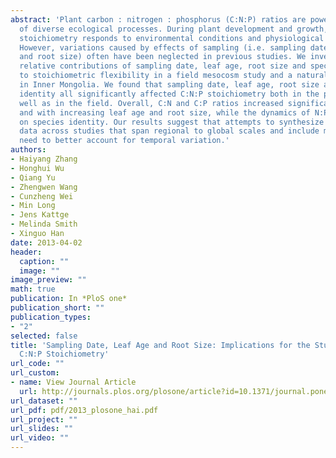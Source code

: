 ```yaml
---
abstract: 'Plant carbon : nitrogen : phosphorus (C:N:P) ratios are powerful indicators
  of diverse ecological processes. During plant development and growth, plant C:N:P
  stoichiometry responds to environmental conditions and physiological constraints.
  However, variations caused by effects of sampling (i.e. sampling date, leaf age
  and root size) often have been neglected in previous studies. We investigated the
  relative contributions of sampling date, leaf age, root size and species identity
  to stoichiometric flexibility in a field mesocosm study and a natural grassland
  in Inner Mongolia. We found that sampling date, leaf age, root size and species
  identity all significantly affected C:N:P stoichiometry both in the pot study as
  well as in the field. Overall, C:N and C:P ratios increased significantly over time
  and with increasing leaf age and root size, while the dynamics of N:P ratios depended
  on species identity. Our results suggest that attempts to synthesize C:N:P stoichiometry
  data across studies that span regional to global scales and include many species
  need to better account for temporal variation.'
authors:
- Haiyang Zhang
- Honghui Wu
- Qiang Yu
- Zhengwen Wang
- Cunzheng Wei
- Min Long
- Jens Kattge
- Melinda Smith
- Xinguo Han
date: 2013-04-02
header:
  caption: ""
  image: ""
image_preview: ""
math: true
publication: In *PloS one*
publication_short: ""
publication_types:
- "2"
selected: false
title: 'Sampling Date, Leaf Age and Root Size: Implications for the Study of Plant
  C:N:P Stoichiometry'
url_code: ""
url_custom:
- name: View Journal Article
  url: http://journals.plos.org/plosone/article?id=10.1371/journal.pone.0060360
url_dataset: ""
url_pdf: pdf/2013_plosone_hai.pdf
url_project: ""
url_slides: ""
url_video: ""
---
```


